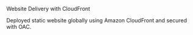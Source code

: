 Website Delivery with CloudFront

Deployed static website globally using Amazon CloudFront and secured with OAC.

